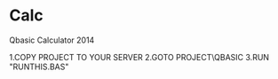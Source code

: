 # Calc
Qbasic Calculator 2014

1.COPY PROJECT TO YOUR SERVER
2.GOTO PROJECT\QBASIC
3.RUN "RUNTHIS.BAS"
